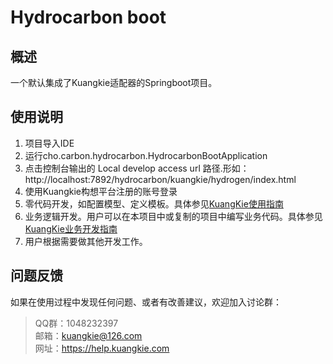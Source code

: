 # Hydrocarbon boot
## 概述
一个默认集成了Kuangkie适配器的Springboot项目。
## 使用说明
1. 项目导入IDE
2. 运行cho.carbon.hydrocarbon.HydrocarbonBootApplication
3. 点击控制台输出的 Local develop access url 路径.形如：http://localhost:7892/hydrocarbon/kuangkie/hydrogen/index.html
4. 使用Kuangkie构想平台注册的账号登录
5. 零代码开发，如配置模型、定义模板。具体参见[KuangKie使用指南](https://www.kuangkie.com/kuangkie)
6. 业务逻辑开发。用户可以在本项目中或复制的项目中编写业务代码。具体参见[KuangKie业务开发指南](https://www.kuangkie.com/kuangkie/guide/java-bnb)
7. 用户根据需要做其他开发工作。

## 问题反馈
如果在使用过程中发现任何问题、或者有改善建议，欢迎加入讨论群：
>QQ群：1048232397  
>邮箱：kuangkie@126.com   
>网址：https://help.kuangkie.com   
